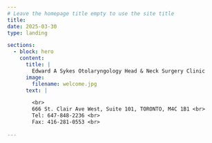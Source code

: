 ```yaml
---
# Leave the homepage title empty to use the site title
title: 
date: 2025-03-30
type: landing

sections:
  - block: hero
    content:
      title: |
        Edward A Sykes Otolaryngology Head & Neck Surgery Clinic
      image:
        filename: welcome.jpg
      text: |

        <br>
        666 St. Clair Ave West, Suite 101, TORONTO, M4C 1B1 <br>
        Tel: 647-848-2236 <br>
        Fax: 416-281-0553 <br>
  
---
```

